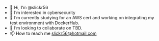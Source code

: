 - 👋 Hi, I’m @slickr56
- 👀 I’m interested in cybersecurity
- 🌱 I’m currently studying for an AWS cert and working on integrating my test environment with DockerHub.
- 💞️ I’m looking to collaborate on TBD.
- 📫 How to reach me slickr56@hotmail.com

<!---
slickr56/slickr56 is a ✨ special ✨ repository because its `README.md` (this file) appears on your GitHub profile.
You can click the Preview link to take a look at your changes.
--->
